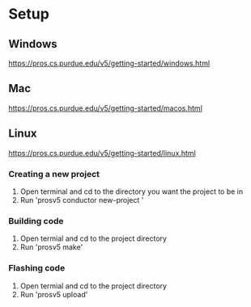 # Setup

## Windows
https://pros.cs.purdue.edu/v5/getting-started/windows.html

## Mac
https://pros.cs.purdue.edu/v5/getting-started/macos.html

## Linux
https://pros.cs.purdue.edu/v5/getting-started/linux.html

### Creating a new project

1.  Open terminal and cd to the directory you want the project to be in
2.  Run 'prosv5 conductor new-project <project name>'

### Building code

1.  Open termial and cd to the project directory
2.  Run 'prosv5 make'

### Flashing code

1.  Open termial and cd to the project directory
2.  Run 'prosv5 upload'
